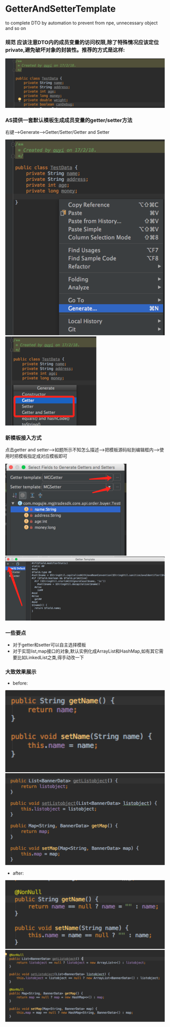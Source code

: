 # GetterAndSetterTemplate
  to complete DTO by automation to prevent from npe, unnecessary object and so on

### 规范 应该注意DTO内的成员变量的访问权限,除了特殊情况应该定位private,避免破坏对象的封装性。推荐的方式是这样:
  ![Image](https://github.com/Gyappy/GetterAndSetterTemplate/blob/master/aboutreadme/x1.png)
### AS提供一套默认模板生成成员变量的getter/setter方法
  右键-->Generate-->Getter/Setter/Getter and Setter
  
  ![Mou icon](https://github.com/Gyappy/GetterAndSetterTemplate/blob/master/aboutreadme/x2.png)
  ![Mou icon](https://github.com/Gyappy/GetterAndSetterTemplate/blob/master/aboutreadme/x3.png)
### 新模板接入方式
  点击getter and setter-->如题所示不知怎么描述-->把模板源码帖到编辑框内-->使用时把模板指定成对应模板即可
  
  ![Mou icon](https://github.com/Gyappy/GetterAndSetterTemplate/blob/master/aboutreadme/x4.png)
  ![Mou icon](https://github.com/Gyappy/GetterAndSetterTemplate/blob/master/aboutreadme/x5.png)
  
### 一些要点
  * 对于getter和setter可以自主选择模板
  * 对于实现list,map接口的对象,默认实例化成ArrayList和HashMap,如有其它需要比如LinkedList之类,得手动改一下
  
### 大致效果展示
  * before:
  
  ![Mou icon](https://github.com/Gyappy/GetterAndSetterTemplate/blob/master/aboutreadme/x6.png)
  ![Mou icon](https://github.com/Gyappy/GetterAndSetterTemplate/blob/master/aboutreadme/x7.png)
  * after:
  
  ![Mou icon](https://github.com/Gyappy/GetterAndSetterTemplate/blob/master/aboutreadme/x8.png)
  ![Mou icon](https://github.com/Gyappy/GetterAndSetterTemplate/blob/master/aboutreadme/x9.png)
